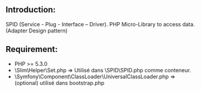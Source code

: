 Introduction:
------------
SPID (Service - Plug - Interface – Driver).
PHP Micro-Library to access data. (Adapter Design pattern)

Requirement:
------------
  - PHP >= 5.3.0
  - \Slim\Helper\Set.php => Utilisé dans \SPID\SPID.php comme conteneur.
  - \Symfony\Component\ClassLoader\UniversalClassLoader.php => (optional) utilisé dans bootstrap.php
